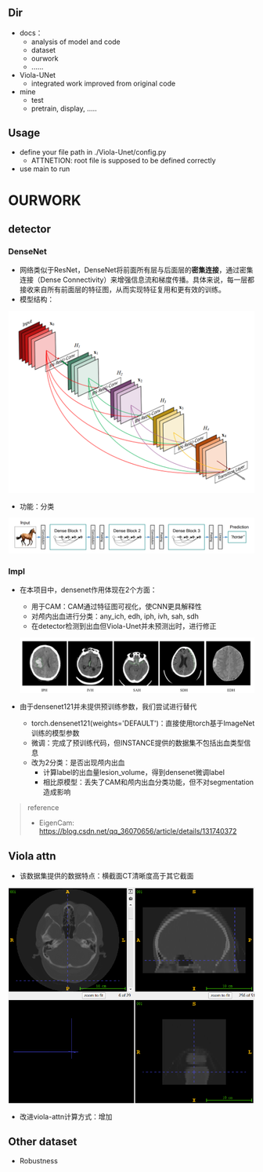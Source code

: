 ## Dir

* docs：
  * analysis of model and code
  * dataset
  * ourwork
  * ......
* Viola-UNet
  * integrated work improved from original code
* mine
  * test
  * pretrain, display, .....



## Usage

* define your file path in ./Viola-Unet/config.py
  * ATTNETION: root file is supposed to be defined correctly
* use main to run



# OURWORK

## detector

### DenseNet

* 网络类似于ResNet，DenseNet将前面所有层与后面层的**密集连接**，通过密集连接（Dense Connectivity）来增强信息流和梯度传播。具体来说，每一层都接收来自所有前面层的特征图，从而实现特征复用和更有效的训练。
* 模型结构：

![image-20240530145719741](./assets/image-20240530145719741.png)

* 功能：分类

![image-20240530150504326](./assets/image-20240530150504326.png)

### Impl

* 在本项目中，densenet作用体现在2个方面：
  * 用于CAM：CAM通过特征图可视化，使CNN更具解释性
  * 对颅内出血进行分类：any_ich, edh, iph, ivh, sah, sdh
  * 在detector检测到出血但Viola-Unet并未预测出时，进行修正
  
  ![image-20240530153412558](./assets/image-20240530153412558.png)
  
* 由于densenet121并未提供预训练参数，我们尝试进行替代

  * torch.densenet121(weights='DEFAULT')：直接使用torch基于ImageNet训练的模型参数
  * 微调：完成了预训练代码，但INSTANCE提供的数据集不包括出血类型信息
  * 改为2分类：是否出现颅内出血
    * 计算label的出血量lesion_volume，得到densenet微调label
    * 相比原模型：丢失了CAM和颅内出血分类功能，但不对segmentation造成影响


> reference
>
> * EigenCam: https://blog.csdn.net/qq_36070656/article/details/131740372



## Viola attn

* 该数据集提供的数据特点：横截面CT清晰度高于其它截面

<img src="./assets/image-20240530161155491.png" alt="image-20240530161155491" style="zoom:80%;" />

* 改进viola-attn计算方式：增加

## Other dataset

* Robustness



